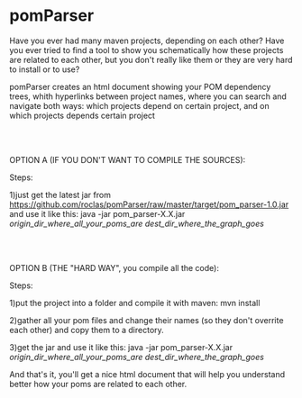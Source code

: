 pomParser
=========

Have you ever had many maven projects, depending on each other?
Have you ever tried to find a tool to show you schematically how these projects are related to each other,
but you don't really like them or they are very hard to install or to use?

pomParser creates an html document showing your POM dependency trees, whith hyperlinks between project names,
where you can search and navigate both ways: 
which projects depend on certain project, and on which projects depends certain project

<br /><br />

OPTION A (IF YOU DON'T WANT TO COMPILE THE SOURCES):

Steps:

1)just get the latest jar from https://github.com/roclas/pomParser/raw/master/target/pom_parser-1.0.jar and use it like this:
java -jar pom_parser-X.X.jar _origin_dir_where_all_your_poms_are_ _dest_dir_where_the_graph_goes_

<br /><br />

OPTION B (THE "HARD WAY", you compile all the code):

Steps:

1)put the project into a folder and compile it with maven:
mvn install

2)gather all your pom files and change their names (so they don't overrite each other) and copy them to a directory.

3)get the jar and use it like this:
java -jar pom_parser-X.X.jar _origin_dir_where_all_your_poms_are_ _dest_dir_where_the_graph_goes_



And that's it, you'll get a nice html document that will help you understand better how your poms are related to each other.
